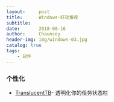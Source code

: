 ```yaml
---
layout:     post   				    
title:      Windows-好软推荐 				
subtitle:    
date:       2018-08-16 				
author:     Chauncey 						
header-img: img/windows-03.jpg
catalog: true 						
tags:							
    - 软件
---
```

### 个性化

- [TranslucentTB](https://github.com/TranslucentTB/TranslucentTB)- 透明化你的任务状态栏
